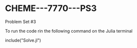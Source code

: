 # CHEME---7770---PS3
Problem Set #3

To run the code rin the following command on the Julia terminal

include("Solve.jl")

